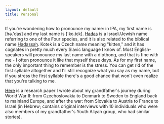 ```yaml
---
layout: default
title: Personal
---
```


If you’re wondering how to pronounce my name: in IPA, my first name is [hə.'das] and my last name is ['ko.tɛk]. [Hadas](http://en.wikipedia.org/wiki/Hadass) is a Israeli/Jewish name referring to one of the Four species, and it is also related to the biblical name [Hadassah](http://en.wikipedia.org/wiki/Esther). Kotek is a Czech name meaning "kitten," and it has cognates in pretty much every Slavic language I know of. Most English-speakers will pronounce my last name with a dipthong, and that is fine with me - I often pronounce it like that myself these days. As for my first name, the only important thing to remember is the stress. You can get rid of the first syllable altogether and I'll still recognize what you say as my name, but if you stress the first syllable there's a good chance that won't even realize that you're talking to me. 

[Here](AvodatGmar.pdf) is a research paper I wrote about my grandfather's journey during World War II: from Czechoslovakia to Denmark to Sweden to England back to mainland Europe, and after the war: from Slovakia to Austria to France to Israel (in Hebrew; contains original interviews with 10 individuals who were also members of my grandfather's Youth Aliyah group, who had similar stories).